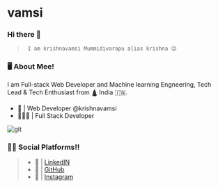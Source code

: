 # vamsi
### Hi there 👋
>      I am krishnavamsi Mummidivarapu alias krishna 😉



### 🖥 About Mee!

I am Full-stack Web Developer and Machine learning Engneering, Tech Lead & Tech Enthusiast from 🛕 India 🇮🇳.

- 🎯 | Web Developer @krishnavamsi
- 🧑🏻‍💻 | Full Stack Developer



![git](https://github.com/KRIS2HNA/temp)


### 👨‍💻 Social Platforms!!

>   - 🫠 | [LinkedIN](https://www.linkedin.com/in/krishna-vamsi-mummidivarapu-417756202/)
>   - 🤩 | [GitHub](https://github.com/KRIS2HNA/temp)
>   - 🫣 | [Instagram](https://www.instagram.com/kri.shna8065/)
